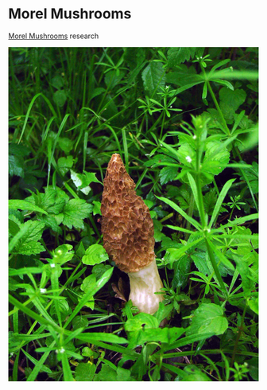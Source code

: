# Morel Mushrooms
[Morel Mushrooms](https://en.wikipedia.org/wiki/Morchella) research

![Wild Morel](img/Wild_morel_sponge_mushroom_morchella_esculenta_vaporarius.jpg)